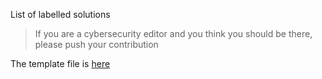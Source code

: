 List of labelled solutions
> If you are a cybersecurity editor and you think you should be there, please push your contribution

The template file is [here](TEMPLATE.md)

